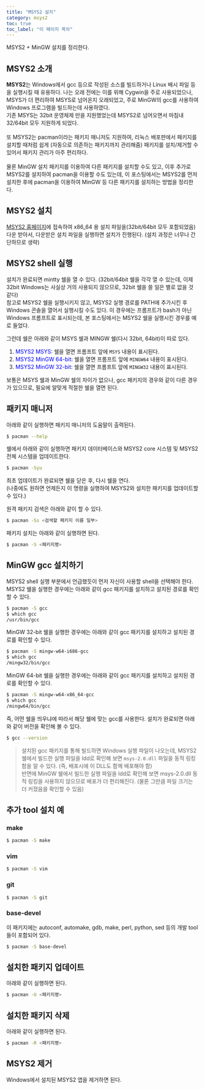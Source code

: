 ```yaml
---
title: "MSYS2 설치"
category: msys2
toc: true
toc_label: "이 페이지 목차"
---
```


MSYS2 + MinGW 설치를 정리한다.

## MSYS2 소개
**MSYS2**는 Windows에서 gcc 등으로 작성된 소스를 빌드하거나 Linux 배시 파일 등을 실행시킬 때 유용하다. 나는 오래 전에는 이를 위해 Cygwin을 주로 사용되었으나, MSYS가 더 편리하여 MSYS로 넘어온지 오래되었고, 주로 MinGW의 gcc를 사용하여 Windows 프로그램을 빌드하는데 사용하였다.  
기존 MSYS는 32bit 운영체제 만을 지원했었는데 MSYS2로 넘어오면서 마침내 32/64bit 모두 지원하게 되었다.  
<br>
또 MSYS2는 pacman이라는 패키지 매니저도 지원하여, 리눅스 배포판에서 패키지를 설치할 때처럼 쉽게 (자동으로 의존하는 패키지까지 관리해줌) 패키지를 설치/제거할 수 있어서 패키지 관리가 아주 편리하다.  
<br>
물론 MinGW 설치 패키지를 이용하여 다른 패키지를 설치할 수도 있고, 이후 추가로 MSYS2를 설치하여 pacman을 이용할 수도 있는데, 이 포스팅에서는 MSYS2를 먼저 설치한 후에 pacman을 이용하여 MinGW 등 다른 패키지를 설치하는 방법을 정리한다.

## MSYS2 설치
[MSYS2 홈페이지](https://www.msys2.org/)에 접속하여 x86_64 용 설치 파일을(32bit/64bit 모두 포함되었음) 다운 받아서, 다운받은 설치 파일을 실행하면 설치가 진행된다. (설치 과정은 너무나 간단하므로 생략)

## MSYS2 shell 실행
설치가 완료되면 mintty 쉘을 열 수 있다. (32bit/64bit 쉘을 각각 열 수 있는데, 이제 32bit Windows는 사실상 거의 사용되지 않으므로, 32bit 쉘을 쓸 일은 별로 없을 것 같다)  
참고로 MSYS2 쉘을 실행시키지 않고, MSYS2 실행 경로를 PATH에 추가시킨 후 Windows 콘솔을 열어서 실행시킬 수도 있다. 이 경우에는 프롬프트가 bash가 아닌 Windows 프롬프트로 표시되는데, 본 포스팅에서는 MSYS2 쉘을 실행시킨 경우를 예로 들었다.

그런데 쉘은 아래와 같이 MSYS 쉘과 MINGW 쉘(다시 32bit, 64bit)이 따로 있다.  
1. <span style="color:blue">MSYS2 MSYS</span>: 쉘을 열면 프롬프트 앞에 `MSYS` 내용이 표시된다.
1. <span style="color:blue">MSYS2 MinGW 64-bit</span>: 쉘을 열면 프롬프트 앞에 `MINGW64` 내용이 표시된다.
1. <span style="color:blue">MSYS2 MinGW 32-bit</span>: 쉘을 열면 프롬프트 앞에 `MINGW32` 내용이 표시된다.

보통은 MSYS 쉘과 MinGW 쉘의 차이가 없으나, gcc 패키지의 경우와 같이 다른 경우가 있으므로, 필요에 알맞게 적절한 쉘을 열면 된다.

## 패키지 매니저
아래와 같이 실행하면 패키지 매니저의 도움말이 출력된다.
```bash
$ pacman --help
```

쉘에서 아래와 같이 실행하면 패키지 데이터베이스와 MSYS2 core 시스템 및 MSYS2 전체 시스템을 업데이트한다.
```bash
$ pacman -Syu
```
최초 업데이트가 완료되면 쉘을 닫은 후, 다시 쉘을 연다.  
(나중에도 원하면 언제든지 이 명령을 실행하여 MSYS2와 설치한 패키지를 업데이트할 수 있다.)

원격 패키지 검색은 아래와 같이 할 수 있다.
```bash
$ pacman -Ss <검색할 패키지 이름 일부>
```

패키지 설치는 아래와 같이 실행하면 된다.
```bash
$ pacman -S <패키지명>
```

## MinGW gcc 설치하기
MSYS2 shell 실행 부분에서 언급했듯이 먼저 자신이 사용할 shell을 선택해야 한다.
MSYS2 쉘을 실행한 경우에는  아래와 같이 gcc 패키지를 설치하고 설치된 경로를 확인할 수 있다.
```bash
$ pacman -S gcc
$ which gcc
/usr/bin/gcc
```

MinGW 32-bit 쉘을 실행한 경우에는 아래와 같이 gcc 패키지를 설치하고 설치된 경로를 확인할 수 있다.
```bash
$ pacman -S mingw-w64-i686-gcc
$ which gcc
/mingw32/bin/gcc
```

MinGW 64-bit 쉘을 실행한 경우에는 아래와 같이 gcc 패키지를 설치하고 설치된 경로를 확인할 수 있다.
```bash
$ pacman -S mingw-w64-x86_64-gcc
$ which gcc
/mingw64/bin/gcc
```

즉, 어떤 쉘을 띄우냐에 따라서 해당 쉘에 맞는 gcc를 사용한다.
설치가 완료되면 아래와 같이 버전을 확인해 볼 수 있다.
```bash
$ gcc --version
```

> 설치된 gcc 패키지를 통해 빌드하면 Windows 실행 파일이 나오는데, MSYS2 쉘에서 빌드한 실행 파일을 ldd로 확인해 보면 `msys-2.0.dll` 파일을 동적 링킹함을 알 수 있다. (즉, 배포시에 이 DLL도 함께 배포해야 함)  
> 반면에 MinGW 쉘에서 빌드한 실행 파일을 ldd로 확인해 보면 msys-2.0.dll 동적 링킹을 사용하지 않으므로 배포가 더 편리해진다. (물론 그만큼 파일 크기는 더 커졌음을 확인할 수 있음)

## 추가 tool 설치 예
### make
```bash
$ pacman -S make
```
### vim
```bash
$ pacman -S vim
```
### git
```bash
$ pacman -S git
```
### base-devel
이 패키지에는 autoconf, automake, gdb, make, perl, python, sed 등의 개발 tool 들이 포함되어 있다.
```bash
$ pacman -S base-devel
```

## 설치한 패키지 업데이트
아래와 같이 실행하면 된다.
```bash
$ pacman -U <패키지명>
```

## 설치한 패키지 삭제
아래와 같이 실행하면 된다.
```bash
$ pacman -R <패키지명>
```

## MSYS2 제거
Windows에서 설치된 MSYS2 앱을 제거하면 된다.
